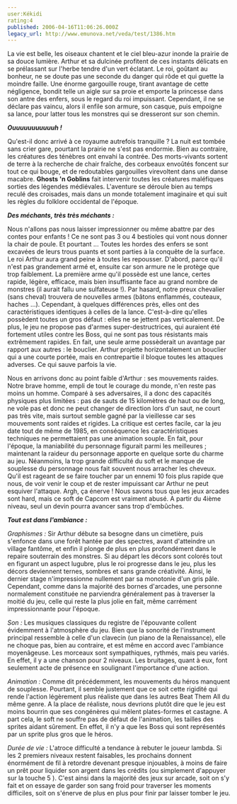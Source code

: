 ```yaml
---
user:Kékidi
rating:4
published: 2006-04-16T11:06:26.000Z
legacy_url: http://www.emunova.net/veda/test/1386.htm
---
```

La vie est belle, les oiseaux chantent et le ciel bleu-azur inonde la prairie de sa douce lumière. Arthur et sa dulcinée profitent de ces instants délicats en se prélassant sur l'herbe tendre d'un vert éclatant. Le roi, goûtant au bonheur, ne se doute pas une seconde du danger qui rôde et qui guette la moindre faille. Une énorme gargouille rouge, tirant avantage de cette négligence, bondit telle un aigle sur sa proie et emporte la princesse dans son antre des enfers, sous le regard du roi impuissant. Cependant, il ne se déclare pas vaincu, alors il enfile son armure, son casque, puis empoigne sa lance, pour latter tous les monstres qui se dresseront sur son chemin.  

  

_**Ouuuuuuuuuuuh !**_  

  

Qu'est-il donc arrivé à ce royaume autrefois tranquille ? La nuit est tombée sans crier gare, pourtant la prairie ne s'est pas endormie. Bien au contraire, les créatures des ténèbres ont envahi la contrée. Des morts-vivants sortent de terre à la recherche de chair fraîche, des corbeaux envoûtés foncent sur tout ce qui bouge, et de redoutables gargouilles virevoltent dans une danse macabre. **Ghosts 'n Goblins** fait intervenir toutes les créatures maléfiques sorties des légendes médiévales. L'aventure se déroule bien au temps reculé des croisades, mais dans un monde totalement imaginaire et qui suit les règles du folklore occidental de l'époque.  

  

_**Des méchants, très très méchants :**_  

  

Nous n'allons pas nous laisser impressionner ou même abattre par des contes pour enfants ! Ce ne sont pas 3 ou 4 bestioles qui vont nous donner la chair de poule. Et pourtant ... Toutes les hordes des enfers se sont excavées de leurs trous puants et sont parties à la conquête de la surface. Le roi Arthur aura grand peine à toutes les repousser. D'abord, parce qu'il n'est pas grandement armé et, ensuite car son armure ne le protège que trop faiblement. La première arme qu'il possède est une lance, certes rapide, légère, efficace, mais bien insuffisante face au grand nombre de monstres (il aurait fallu une sulfateuse !). Par hasard, notre preux chevalier (sans cheval) trouvera de nouvelles armes (bâtons enflammés, couteaux, haches ...). Cependant, à quelques différences près, elles ont des caractéristiques identiques à celles de la lance. C'est-à-dire qu'elles possèdent toutes un gros défaut : elles ne se jettent pas verticalement. De plus, le jeu ne propose pas d'armes super-destructrices, qui auraient été fortement utiles contre les Boss, qui ne sont pas tous résistants mais extrêmement rapides. En fait, une seule arme possèderait un avantage par rapport aux autres : le bouclier. Arthur projette horizontalement un bouclier qui a une courte portée, mais en contrepartie il bloque toutes les attaques adverses. Ce qui sauve parfois la vie.  

  

Nous en arrivons donc au point faible d'Arthur : ses mouvements raides. Notre brave homme, empli de tout le courage du monde, n'en reste pas moins un homme. Comparé à ses adversaires, il a donc des capacités physiques plus limitées : pas de sauts de 15 kilomètres de haut ou de long, ne vole pas et donc ne peut changer de direction lors d'un saut, ne court pas très vite, mais surtout semble gagné par la vieillesse car ses mouvements sont raides et rigides. La critique est certes facile, car la jeu date tout de même de 1985, en conséquence les caractéristiques techniques ne permettaient pas une animation souple. En fait, pour l'époque, la maniabilité du personnage figurait parmi les meilleures ; maintenant la raideur du personnage apporte en quelque sorte du charme au jeu. Néanmoins, la trop grande difficulté du soft et le manque de souplesse du personnage nous fait souvent nous arracher les cheveux. Qu'il est rageant de se faire toucher par un ennemi 10 fois plus rapide que nous, de voir venir le coup et de rester impuissant car Arthur ne peut esquiver l'attaque. Argh, ça énerve ! Nous savons tous que les jeux arcades sont hard, mais ce soft de Capcom est vraiment abusé. A partir du 4ième niveau, seul un devin pourra avancer sans trop d'embûches.  

  

_**Tout est dans l'ambiance :**_  

  

_Graphismes :_ Sir Arthur débute sa besogne dans un cimetière, puis s'enfonce dans une forêt hantée par des spectres, avant d'atteindre un village fantôme, et enfin il plonge de plus en plus profondément dans le repaire souterrain des monstres. Si au départ les décors sont colorés tout en figurant un aspect lugubre, plus le roi progresse dans le jeu, plus les décors deviennent ternes, sombres et sans grande créativité. Ainsi, le dernier stage n'impressionne nullement par sa monotonie d'un gris pâle. Cependant, comme dans la majorité des bornes d'arcades, une personne normalement constituée ne parviendra généralement pas à traverser la moitié du jeu, celle qui reste la plus jolie en fait, même carrément impressionnante pour l'époque.  

  

_Son :_ Les musiques classiques du registre de l'épouvante collent évidemment à l'atmosphère du jeu. Bien que la sonorité de l'instrument principal ressemble à celle d'un clavecin (un piano de la Renaissance), elle ne choque pas, bien au contraire, et est même en accord avec l'ambiance moyenâgeuse. Les morceaux sont sympathiques, rythmés, mais peu variés. En effet, il y a une chanson pour 2 niveaux. Les bruitages, quant à eux, font seulement acte de présence en soulignant l'importance d'une action.  

  

_Animation :_ Comme dit précédemment, les mouvements du héros manquent de souplesse. Pourtant, il semble justement que ce soit cette rigidité qui rende l'action légèrement plus réaliste que dans les autres Beat Them All du même genre. A la place de réaliste, nous devrions plutôt dire que le jeu est moins bourrin que ses congénères qui mêlent plates-formes et castagne. A part cela, le soft ne souffre pas de défaut de l'animation, les tailles des sprites aidant sûrement. En effet, il n'y a que les Boss qui sont représentés par un sprite plus gros que le héros.  

  

_Durée de vie :_ L'atroce difficulté a tendance à rebuter le joueur lambda. Si les 2 premiers niveaux restent faisables, les prochains donnent énormément de fil à retordre devenant presque injouables, à moins de faire un prêt pour liquider son argent dans les crédits (ou simplement d'appuyer sur la touche 5 ). C'est ainsi dans la majorité des jeux sur arcade, soit on s'y fait et on essaye de garder son sang froid pour traverser les moments difficiles, soit on s'énerve de plus en plus pour finir par laisser tomber le jeu.